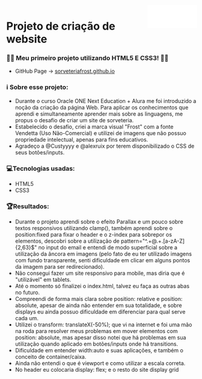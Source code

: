 <a href="https://cauaguiar.github.io/Sorveteria-Frost/">
    <img src="frost_branco.png" alt="Frost logo" title="Sorveteria Frost" align="right" height="60" />
</a>

# Projeto de criação de website
### 👩‍💻 Meu primeiro projeto utilizando HTML5 E CSS3! 👩‍💻 
* GitHub Page -> [sorveteriafrost.github.io](https://cauaguiar.github.io/Sorveteria-Frost/)

### ℹ️ Sobre esse projeto:
* Durante o curso Oracle ONE Next Education + Alura me foi introduzido a noção da criação da página Web. Para aplicar os conhecimentos que aprendi e simultaneamente aprender mais sobre as linguagens, me propus o desafio de criar um site de sorveteria.
* Estabelecido o desafio, criei a marca visual "Frost" com a fonte Vendetta (Uso Não-Comercial) e utilizei de imagens que não possuo propriedade intelectual, apenas para fins educativos. 
* Agradeço a @Custyyyy e @alexruix por terem disponibilizado o CSS de seus botões/inputs.

### 💻Tecnologias usadas:
* HTML5
* CSS3

### 🏆Resultados:
* Durante o projeto aprendi sobre o efeito Parallax e um pouco sobre textos responsivos utilizando clamp(), também aprendi sobre o position:fixed para fixar o header e o z-index para sobrepor os elementos, descobri sobre a utilização de pattern="^.+@.+\.[a-zA-Z]{2,63}$" no input do email e entendi de modo superficial sobre a utilização da âncora em imagens (pelo fato de eu ter utilizado imagens com fundo transparente, senti dificuldade em clicar em alguns pontos da imagem para ser redirecionado).
* Não consegui fazer um site responsivo para mobile, mas diria que é "utilizável" em tablets.
* Até o momento só finalizei o index.html, talvez eu faça as outras abas no futuro.
* Compreendi de forma mais clara sobre position: relative e position: absolute, apesar de ainda não entender em sua totalidade, e sobre displays eu ainda possuo dificuldade em diferenciar para qual serve cada um.
* Utilizei o transform: translateX(-50%); que vi na internet e foi uma mão na roda para resolver meus problemas em mover elementos com position: absolute, mas apesar disso notei que há problemas em sua utilização quando aplicado em botões/inputs onde há transitions.
* Dificuldade em entender width:auto e suas aplicações, e também o conceito de container/caixa.
* Ainda não entendi o que é viewport e como utilizar a escala correta.
* No header eu colocaria display: flex; e o resto do site display grid

